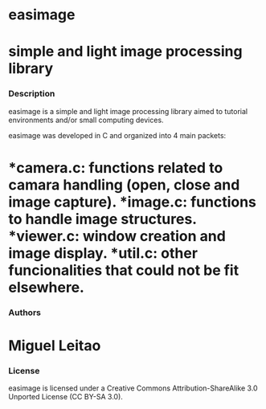# easimage
simple and light image processing library
=======
### Description
easimage is a simple and light image processing library aimed to tutorial environments and/or
small computing devices.

easimage was developed in C and organized into 4 main packets:

*camera.c: functions related to camara handling (open, close and image capture).
*image.c:  functions to handle image structures.
*viewer.c: window creation and image display.
*util.c:   other funcionalities that could not be fit elsewhere.
=======
### Authors
Miguel Leitao 
=======
### License
easimage is licensed under a Creative Commons Attribution-ShareAlike 3.0 Unported License (CC BY-SA 3.0).

